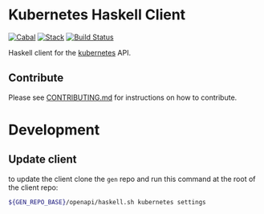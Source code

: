# Kubernetes Haskell Client

[![Cabal](https://github.com/kubernetes-client/haskell/actions/workflows/cabal.yml/badge.svg)](https://github.com/kubernetes-client/haskell/actions/workflows/cabal.yml)
[![Stack](https://github.com/kubernetes-client/haskell/actions/workflows/stack.yml/badge.svg)](https://github.com/kubernetes-client/haskell/actions/workflows/stack.yml)
[![Build Status](https://travis-ci.org/kubernetes-client/haskell.svg?branch=master)](https://travis-ci.org/kubernetes-client/haskell)

Haskell client for the [kubernetes](http://kubernetes.io/) API.

## Contribute

Please see [CONTRIBUTING.md](CONTRIBUTING.md) for instructions on how to contribute.

# Development

## Update client

to update the client clone the `gen` repo and run this command at the root of the client repo:

```bash
${GEN_REPO_BASE}/openapi/haskell.sh kubernetes settings
```
